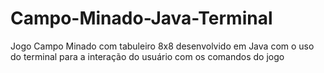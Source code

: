 # Campo-Minado-Java-Terminal
Jogo Campo Minado com tabuleiro 8x8 desenvolvido em Java com o uso do terminal para a interação do usuário com os comandos do jogo
